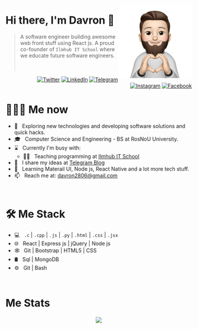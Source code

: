 <a href="https://t.me/wahid_abduhakimov"><img src="34f9c20179ef29ce7b8c1f52359cf9d3-sticker.png" align="right" height="200"/></a>

# Hi there, I'm Davron 👋

> A software engineer building awesome web front stuff using React js. A proud co-founder of `Ilmhub IT School` where we educate future software engineers.
<br/><br/><br/>

<p align="end">
<a href="https://twitter.com/davron87284843" target="blank"><img alt="Twitter" src="https://img.shields.io/badge/twitter-gray?style=flat-square&logo=twitter"/></a> 
<a href="https://www.linkedin.com/in/davron-abdukhkimov-33b272206"><img alt="LinkedIn" src="https://img.shields.io/badge/LinkedIn-gray?style=flat-square&logo=linkedin"></a>
<a href="https://t.me/davron_abduhakimov"><img alt="Telegram" src="https://img.shields.io/badge/telegram-gray?style=flat-square&logo=telegram"></a>
<a href="https://instagram.com/davron_abduhakimov"><img alt="Instagram" src="https://img.shields.io/badge/instagram-gray?style=flat-square&logo=instagram"></a>
<a href="https://www.facebook.com/davron.abdukhakimov.50"><img alt="Facebook" src="https://img.shields.io/badge/facebook-gray?style=flat-square&logo=facebook"></a>
</p>

<h1> 👨🏻‍💻 Me now </h1>

- 🤔 &nbsp; Exploring new technologies and developing software solutions and quick hacks.
- 🎓 &nbsp; Computer Science and Engineering - BS at RosNoU University.
- ⌛️ &nbsp; Currently I'm busy with:
  - 👨‍🏫 &nbsp; Teaching programming at [Ilmhub IT School](https://ilmhub.uz)
- 📝 &nbsp; I share my ideas at [Telegram Blog](https://t.me/davron_Abdukhakimov)
- 🌱 &nbsp; Learning Materail UI, Node js, React Native and a lot more tech stuff.
- 📫 &nbsp; Reach me at: davron2806@gmail.com

<br/>

<h1>🛠 Me Stack</h1>

- 💻 &nbsp; `.c` | `.cpp` | `.js` | `.py` | `.html` | `.css` | `.jsx` 
- 🌐 &nbsp; React | Express js | jQuery | Node js
- 🕸 &nbsp; Git | Bootstrap | HTML5 | CSS
- 🛢 &nbsp; Sql | MongoDB
- ⚙️ &nbsp; Git | Bash 

<br/>

<h1>Me Stats</h1>

<div align="center">
<a href="">
  <img align="center" src="https://github-readme-stats.vercel.app/api?username=dawroun&count_private=true&include_all_commits=true&show_icons=true&title_color=007bff&text_color=e7e7e7&icon_color=007bff&bg_color=171c28" />
<a />
<div>
 <br/>
<!--
**wahid-d/dawroun** is a ✨ _special_ ✨ repository because its `README.md` (this file) appears on your GitHub profile.

Here are some ideas to get you started:

- 🔭 I’m currently working on ...
- 🌱 I’m currently learning ...
- 👯 I’m looking to collaborate on ...
- 🤔 I’m looking for help with ...
- 💬 Ask me about ...
- 📫 How to reach me: ...
- 😄 Pronouns: ...
- ⚡ Fun fact: ...
-->

